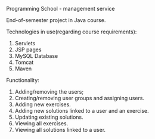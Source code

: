 Programming School - management service

End-of-semester project in Java course.

Technologies in use(regarding course requirements):
1. Servlets
2. JSP pages
3. MySQL Database
4. Tomcat 
5. Maven

Functionality:
1. Adding/removing the users;
2. Creating/removing user groups and assigning users.
3. Adding new exercises.
4. Adding new solutions linked to a user and an exercise.
5. Updating existing solutions.
6. Viewing all exercises.
7. Viewing all solutions linked to a user.